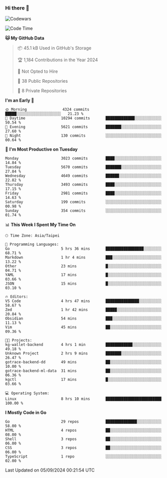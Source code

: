 ### Hi there 👋

![Codewars](https://www.codewars.com/users/omegaatt36/badges/small)

<!--START_SECTION:waka-->
![Code Time](http://img.shields.io/badge/Code%20Time-2%2C739%20hrs%2025%20mins-blue)

**🐱 My GitHub Data** 

> 📦 45.1 kB Used in GitHub's Storage 
 > 
> 🏆 1,184 Contributions in the Year 2024
 > 
> 🚫 Not Opted to Hire
 > 
> 📜 38 Public Repositories 
 > 
> 🔑 8 Private Repositories 
 > 
**I'm an Early 🐤** 

```text
🌞 Morning                4324 commits        █████░░░░░░░░░░░░░░░░░░░░   21.23 % 
🌆 Daytime                10294 commits       █████████████░░░░░░░░░░░░   50.54 % 
🌃 Evening                5621 commits        ███████░░░░░░░░░░░░░░░░░░   27.60 % 
🌙 Night                  130 commits         ░░░░░░░░░░░░░░░░░░░░░░░░░   00.64 % 
```
📅 **I'm Most Productive on Tuesday** 

```text
Monday                   3023 commits        ████░░░░░░░░░░░░░░░░░░░░░   14.84 % 
Tuesday                  5670 commits        ███████░░░░░░░░░░░░░░░░░░   27.84 % 
Wednesday                4649 commits        ██████░░░░░░░░░░░░░░░░░░░   22.82 % 
Thursday                 3493 commits        ████░░░░░░░░░░░░░░░░░░░░░   17.15 % 
Friday                   2981 commits        ████░░░░░░░░░░░░░░░░░░░░░   14.63 % 
Saturday                 199 commits         ░░░░░░░░░░░░░░░░░░░░░░░░░   00.98 % 
Sunday                   354 commits         ░░░░░░░░░░░░░░░░░░░░░░░░░   01.74 % 
```


📊 **This Week I Spent My Time On** 

```text
🕑︎ Time Zone: Asia/Taipei

💬 Programming Languages: 
Go                       5 hrs 36 mins       █████████████████░░░░░░░░   68.71 % 
Markdown                 1 hr 4 mins         ███░░░░░░░░░░░░░░░░░░░░░░   13.22 % 
Other                    23 mins             █░░░░░░░░░░░░░░░░░░░░░░░░   04.71 % 
YAML                     17 mins             █░░░░░░░░░░░░░░░░░░░░░░░░   03.66 % 
JSON                     15 mins             █░░░░░░░░░░░░░░░░░░░░░░░░   03.10 % 

🔥 Editors: 
VS Code                  4 hrs 47 mins       ███████████████░░░░░░░░░░   58.67 % 
Zed                      1 hr 42 mins        █████░░░░░░░░░░░░░░░░░░░░   20.84 % 
Obsidian                 54 mins             ███░░░░░░░░░░░░░░░░░░░░░░   11.13 % 
Vim                      45 mins             ██░░░░░░░░░░░░░░░░░░░░░░░   09.36 % 

🐱‍💻 Projects: 
kg-wallet-backend        4 hrs 1 min         ████████████░░░░░░░░░░░░░   49.18 % 
Unknown Project          2 hrs 9 mins        ███████░░░░░░░░░░░░░░░░░░   26.47 % 
gotrace-backend-dd       49 mins             ██░░░░░░░░░░░░░░░░░░░░░░░   10.00 % 
gotrace-backend-ml-data  31 mins             ██░░░░░░░░░░░░░░░░░░░░░░░   06.36 % 
kgctl                    17 mins             █░░░░░░░░░░░░░░░░░░░░░░░░   03.66 % 

💻 Operating System: 
Linux                    8 hrs 10 mins       █████████████████████████   100.00 % 
```

**I Mostly Code in Go** 

```text
Go                       29 repos            ██████████████░░░░░░░░░░░   58.00 % 
HTML                     4 repos             ██░░░░░░░░░░░░░░░░░░░░░░░   08.00 % 
Shell                    3 repos             ██░░░░░░░░░░░░░░░░░░░░░░░   06.00 % 
CSS                      3 repos             ██░░░░░░░░░░░░░░░░░░░░░░░   06.00 % 
TypeScript               1 repo              ░░░░░░░░░░░░░░░░░░░░░░░░░   02.00 % 
```




 Last Updated on 05/09/2024 00:21:54 UTC
<!--END_SECTION:waka-->

<!--
**omegaatt36/omegaatt36** is a ✨ _special_ ✨ repository because its `README.md` (this file) appears on your GitHub profile.

Here are some ideas to get you started:

- 🔭 I’m currently working on ...
- 🌱 I’m currently learning ...
- 👯 I’m looking to collaborate on ...
- 🤔 I’m looking for help with ...
- 💬 Ask me about ...
- 📫 How to reach me: ...
- 😄 Pronouns: ...
- ⚡ Fun fact: ...
-->
